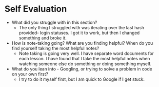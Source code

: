 # Self Evaluation

- What did you struggle with in this section?
  * The only thing I struggled with was iterating over the last hash provided- login statuses. I got it to work, but then I changed something and broke it.
- How is note-taking going? What are you finding helpful? When do you find yourself taking the most helpful notes?
  * Note taking is going very well. I have separate word documents for each lesson. I have found that I take the most helpful notes when watching someone else do something or doing something myself.
- What do you lean into - Googling, or trying to solve a problem in code on your own first?
  * I try to do it myself first, but I am quick to Google if I get stuck. 
